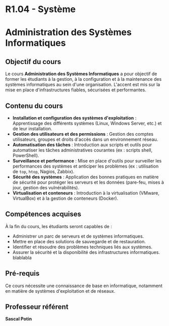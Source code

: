 # R1.04 - Système

# Administration des Systèmes Informatiques

## Objectif du cours

Le cours **Administration des Systèmes Informatiques** a pour objectif de former les étudiants à la gestion, à la configuration et à la maintenance des systèmes informatiques au sein d'une organisation. L'accent est mis sur la mise en place d'infrastructures fiables, sécurisées et performantes.

## Contenu du cours

- **Installation et configuration des systèmes d'exploitation** : Apprentissage des différents systèmes (Linux, Windows Server, etc.) et de leur installation.
- **Gestion des utilisateurs et des permissions** : Gestion des comptes utilisateurs, groupes et droits d'accès dans un environnement réseau.
- **Automatisation des tâches** : Introduction aux scripts et outils pour automatiser les tâches administratives courantes (ex : scripts shell, PowerShell).
- **Surveillance et performance** : Mise en place d'outils pour surveiller les performances des systèmes et anticiper les problèmes (ex : utilisation de `top`, `htop`, Nagios, Zabbix).
- **Sécurité des systèmes** : Application des bonnes pratiques en matière de sécurité pour protéger les serveurs et les données (pare-feu, mises à jour, gestion des vulnérabilités).
- **Virtualisation et conteneurs** : Introduction à la virtualisation (VMware, VirtualBox) et à la gestion de conteneurs (Docker).

## Compétences acquises

À la fin du cours, les étudiants seront capables de :
- Administrer un parc de serveurs et de systèmes informatiques.
- Mettre en place des solutions de sauvegarde et de restauration.
- Identifier et résoudre des problèmes techniques liés aux systèmes.
- Assurer la sécurité et la disponibilité des infrastructures informatiques.     blablabla

## Pré-requis

Ce cours nécessite une connaissance de base en informatique, notamment en matière de systèmes d'exploitation et de réseaux.


## Professeur référent
**Sascal Potin** 
